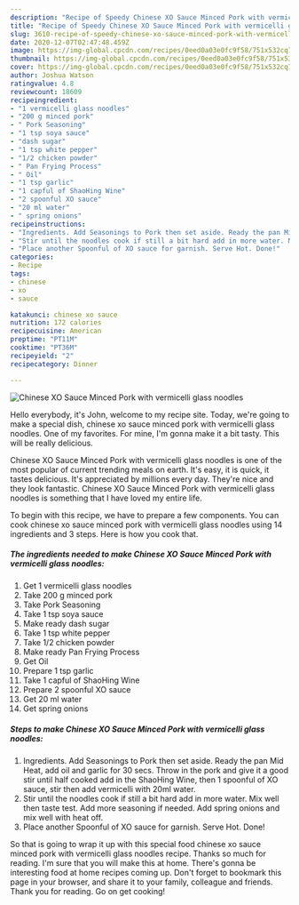 ```yaml
---
description: "Recipe of Speedy Chinese XO Sauce Minced Pork with vermicelli glass noodles"
title: "Recipe of Speedy Chinese XO Sauce Minced Pork with vermicelli glass noodles"
slug: 3610-recipe-of-speedy-chinese-xo-sauce-minced-pork-with-vermicelli-glass-noodles
date: 2020-12-07T02:47:48.459Z
image: https://img-global.cpcdn.com/recipes/0eed0a03e0fc9f58/751x532cq70/chinese-xo-sauce-minced-pork-with-vermicelli-glass-noodles-recipe-main-photo.jpg
thumbnail: https://img-global.cpcdn.com/recipes/0eed0a03e0fc9f58/751x532cq70/chinese-xo-sauce-minced-pork-with-vermicelli-glass-noodles-recipe-main-photo.jpg
cover: https://img-global.cpcdn.com/recipes/0eed0a03e0fc9f58/751x532cq70/chinese-xo-sauce-minced-pork-with-vermicelli-glass-noodles-recipe-main-photo.jpg
author: Joshua Watson
ratingvalue: 4.8
reviewcount: 18609
recipeingredient:
- "1 vermicelli glass noodles"
- "200 g minced pork"
- " Pork Seasoning"
- "1 tsp soya sauce"
- "dash sugar"
- "1 tsp white pepper"
- "1/2 chicken powder"
- " Pan Frying Process"
- " Oil"
- "1 tsp garlic"
- "1 capful of ShaoHing Wine"
- "2 spoonful XO sauce"
- "20 ml water"
- " spring onions"
recipeinstructions:
- "Ingredients. Add Seasonings to Pork then set aside. Ready the pan Mid Heat, add oil and garlic for 30 secs. Throw in the pork and give it a good stir until half cooked add in the ShaoHing Wine, then 1 spoonful of XO sauce, stir then add vermicelli with 20ml water."
- "Stir until the noodles cook if still a bit hard add in more water. Mix well then taste test. Add more seasoning if needed. Add spring onions and mix well with heat off."
- "Place another Spoonful of XO sauce for garnish. Serve Hot. Done!"
categories:
- Recipe
tags:
- chinese
- xo
- sauce

katakunci: chinese xo sauce 
nutrition: 172 calories
recipecuisine: American
preptime: "PT11M"
cooktime: "PT36M"
recipeyield: "2"
recipecategory: Dinner

---
```



![Chinese XO Sauce Minced Pork with vermicelli glass noodles](https://img-global.cpcdn.com/recipes/0eed0a03e0fc9f58/751x532cq70/chinese-xo-sauce-minced-pork-with-vermicelli-glass-noodles-recipe-main-photo.jpg)

Hello everybody, it's John, welcome to my recipe site. Today, we're going to make a special dish, chinese xo sauce minced pork with vermicelli glass noodles. One of my favorites. For mine, I'm gonna make it a bit tasty. This will be really delicious.

Chinese XO Sauce Minced Pork with vermicelli glass noodles is one of the most popular of current trending meals on earth. It's easy, it is quick, it tastes delicious. It's appreciated by millions every day. They're nice and they look fantastic. Chinese XO Sauce Minced Pork with vermicelli glass noodles is something that I have loved my entire life.




To begin with this recipe, we have to prepare a few components. You can cook chinese xo sauce minced pork with vermicelli glass noodles using 14 ingredients and 3 steps. Here is how you cook that.

<!--inarticleads1-->

##### The ingredients needed to make Chinese XO Sauce Minced Pork with vermicelli glass noodles:

1. Get 1 vermicelli glass noodles
1. Take 200 g minced pork
1. Take  Pork Seasoning
1. Take 1 tsp soya sauce
1. Make ready dash sugar
1. Take 1 tsp white pepper
1. Take 1/2 chicken powder
1. Make ready  Pan Frying Process
1. Get  Oil
1. Prepare 1 tsp garlic
1. Take 1 capful of ShaoHing Wine
1. Prepare 2 spoonful XO sauce
1. Get 20 ml water
1. Get  spring onions




<!--inarticleads2-->

##### Steps to make Chinese XO Sauce Minced Pork with vermicelli glass noodles:

1. Ingredients. Add Seasonings to Pork then set aside. Ready the pan Mid Heat, add oil and garlic for 30 secs. Throw in the pork and give it a good stir until half cooked add in the ShaoHing Wine, then 1 spoonful of XO sauce, stir then add vermicelli with 20ml water.
1. Stir until the noodles cook if still a bit hard add in more water. Mix well then taste test. Add more seasoning if needed. Add spring onions and mix well with heat off.
1. Place another Spoonful of XO sauce for garnish. Serve Hot. Done!




So that is going to wrap it up with this special food chinese xo sauce minced pork with vermicelli glass noodles recipe. Thanks so much for reading. I'm sure that you will make this at home. There's gonna be interesting food at home recipes coming up. Don't forget to bookmark this page in your browser, and share it to your family, colleague and friends. Thank you for reading. Go on get cooking!
